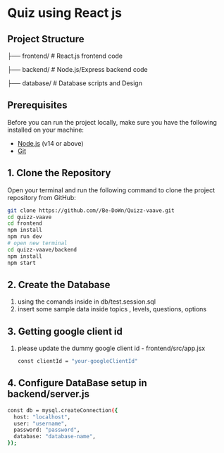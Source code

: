 # Quiz using React js

## Project Structure

├── frontend/ # React.js frontend code

├── backend/ # Node.js/Express backend code

├── database/ # Database scripts and Design

## Prerequisites

Before you can run the project locally, make sure you have the following installed on your machine:

- [Node.js](https://nodejs.org/) (v14 or above)
- [Git](https://git-scm.com/)

## 1. Clone the Repository

Open your terminal and run the following command to clone the project repository from GitHub:

```bash
git clone https://github.com//Be-DoWn/Quizz-vaave.git
cd quizz-vaave
cd frontend
npm install
npm run dev
# open new terminal
cd quizz-vaave/backend
npm install
npm start
```

## 2. Create the Database

1. using the comands inside in db/test.session.sql
2. insert some sample data inside topics , levels, questions, options

## 3. Getting google client id
1. please update the dummy google client id - frontend/src/app.jsx
   ```bash
   const clientId = "your-googleClientId"
   ```

## 4. Configure DataBase setup in backend/server.js

```bash
const db = mysql.createConnection({
  host: "localhost",
  user: "username",
  password: "password",
  database: "database-name",
});
```